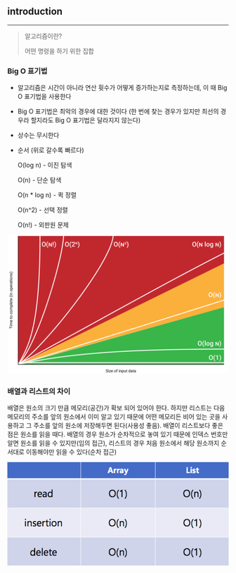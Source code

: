 ## introduction
---

> 알고리즘이란?
>
> 어떤 명령을 하기 위한 집합

### Big O 표기법


* 알고리즘은 시간이 아니라 연산 휫수가 어떻게 증가하는지로 측정하는데, 이 때 Big O 표기법을 사용한다

* Big O 표기법은 최악의 경우에 대한 것이다 (한 번에 찾는 경우가 있지만 최선의 경우라 할지라도 Big O 표기법은 달라지지 않는다)

* 상수는 무시한다

* 순서 (위로 갈수록 빠르다)

  O(log n) - 이진 탐색

  O(n) - 단순 탐색

  O(n * log n) - 퀵 정렬

  O(n^2) - 선택 정렬

  O(n!) - 외판원 문제

![chart](./chart.png)

### 배열과 리스트의 차이

배열은 원소의 크기 만큼 메모리(공간)가 확보 되어 있어야 한다. 하지만 리스트는 다음 메모리의 주소를 앞의 원소에서 이미 알고 있기 때문에 어떤 메모리든 비어 있는 곳을 사용하고 그 주소를 앞의 원소에 저장해두면 된다(사용성 좋음). 배열이 리스트보다 좋은 점은 원소를 읽을 때다. 배열의 경우 원소가 순차적으로 놓여 있기 때문에 인덱스 번호만 알면 원소를 읽을 수 있지만(임의 접근), 리스트의 경우 처음 원소에서 해당 원소까지 순서대로 이동해야만 읽을 수 있다(순차 접근)

![chart](./chart2.png)

